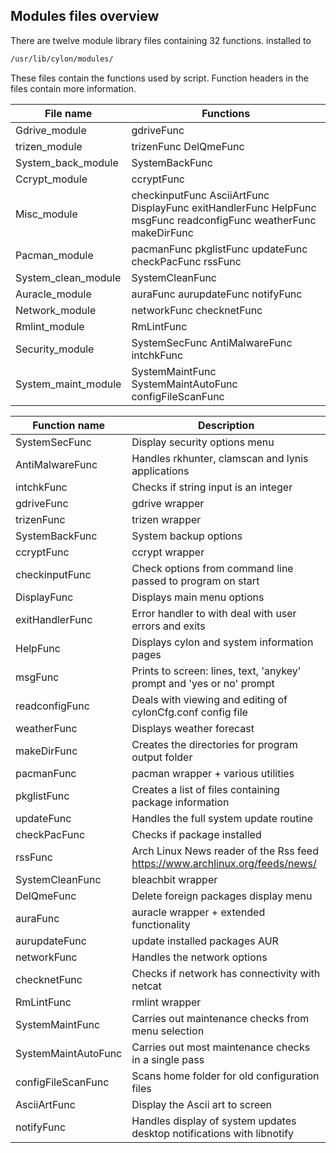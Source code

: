 Modules files overview
------------------
There are twelve module library files containing 32 functions.
installed to 
```sh
/usr/lib/cylon/modules/
```
These files contain the functions used by script.
Function headers in the files contain more information.

| File name | Functions |
| ------ | ------ |
| Gdrive_module | gdriveFunc |
| trizen_module | trizenFunc DelQmeFunc |
| System_back_module | SystemBackFunc |
| Ccrypt_module | ccryptFunc |
| Misc_module | checkinputFunc AsciiArtFunc DisplayFunc exitHandlerFunc HelpFunc msgFunc readconfigFunc weatherFunc makeDirFunc |
| Pacman_module | pacmanFunc pkglistFunc updateFunc checkPacFunc rssFunc  |
| System_clean_module | SystemCleanFunc |
| Auracle_module | auraFunc aurupdateFunc notifyFunc |
| Network_module | networkFunc checknetFunc |
| Rmlint_module | RmLintFunc |
| Security_module | SystemSecFunc AntiMalwareFunc intchkFunc |
| System_maint_module | SystemMaintFunc SystemMaintAutoFunc configFileScanFunc |

| Function name | Description |
| ------ | ------ |
| SystemSecFunc | Display security options menu |
| AntiMalwareFunc | Handles rkhunter, clamscan and lynis applications|
| intchkFunc | Checks if string input is an integer |
| gdriveFunc | gdrive wrapper |
| trizenFunc | trizen wrapper |
| SystemBackFunc | System backup options |
| ccryptFunc | ccrypt wrapper |
| checkinputFunc| Check options from command line passed to program on start |
| DisplayFunc | Displays main menu options |
| exitHandlerFunc | Error handler to with deal with user errors and exits |
| HelpFunc | Displays cylon and system information pages |
| msgFunc  | Prints to screen: lines, text, 'anykey' prompt and 'yes or no' prompt |
| readconfigFunc | Deals with viewing and editing of cylonCfg.conf config file |
| weatherFunc | Displays weather forecast |
| makeDirFunc | Creates the directories for program output folder |
| pacmanFunc | pacman wrapper + various utilities |
| pkglistFunc | Creates a list of files containing package information |
| updateFunc | Handles the full system update routine |
| checkPacFunc | Checks if package installed  |
| rssFunc | Arch Linux News reader of the Rss feed https://www.archlinux.org/feeds/news/ |
| SystemCleanFunc | bleachbit wrapper |
| DelQmeFunc | Delete foreign packages display menu |
| auraFunc | auracle wrapper + extended functionality |
| aurupdateFunc | update installed packages AUR |
| networkFunc | Handles the network options |
| checknetFunc | Checks if network has connectivity with netcat |
| RmLintFunc | rmlint wrapper |
| SystemMaintFunc | Carries out maintenance checks from menu selection |
| SystemMaintAutoFunc | Carries out most maintenance checks in a single pass |
| configFileScanFunc | Scans home folder for old configuration files |
| AsciiArtFunc | Display the Ascii art to screen |
| notifyFunc | Handles display of system updates desktop notifications with libnotify |

